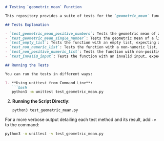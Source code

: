 ```markdown
# Testing `geometric_mean` Function

This repository provides a suite of tests for the `geometric_mean` function, which calculates the geometric mean of a given list of positive numbers.

## Tests Explanation

- `test_geometric_mean_positive_numbers`: Tests the geometric mean of a list of positive numbers.
- `test_geometric_mean_single_number`: Tests the geometric mean of a list with a single number.
- `test_empty_list`: Tests the function with an empty list, expecting a ValueError.
- `test_non_numeric_list`: Tests the function with a non-numeric list, expecting a ValueError.
- `test_non_positive_numeric_list`: Tests the function with non-positive numbers, expecting a ValueError.
- `test_invalid_input`: Tests the function with an invalid input, expecting a TypeError.

## Running the Tests

You can run the tests in different ways:

1. **Using unittest from Command Line**:
   ```bash
   python3 -m unittest test_geometric_mean.py
   ```

2. **Running the Script Directly**:
   ```bash
   python3 test_geometric_mean.py
   ```

For a more verbose output detailing each test method and its result, add `-v` to the command:
   ```bash
   python3 -m unittest -v test_geometric_mean.py
   ```
